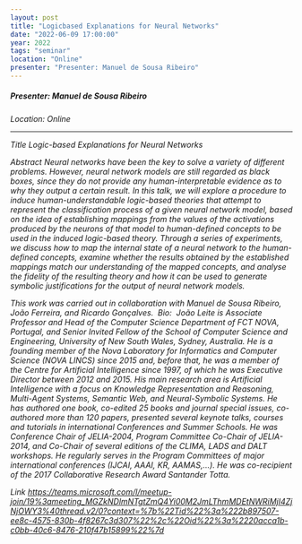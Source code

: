 ```yaml
---
layout: post
title: "Logicbased Explanations for Neural Networks"
date: "2022-06-09 17:00:00"
year: 2022
tags: "seminar"
location: "Online"
presenter: "Presenter: Manuel de Sousa Ribeiro"
---
```

<h5>Presenter: Manuel de Sousa Ribeiro</h5>
<em>Location: Online<em>
<br>
<hr>




Title
Logic-based Explanations for Neural Networks 

Abstract
Neural networks have been the key to solve a variety of different problems. However, neural network models are still regarded as black boxes, since they do not provide any human-interpretable evidence as to why they output a certain result. In this talk, we will explore a procedure to induce human-understandable logic-based theories that attempt to represent the classification process of a given neural network model, based on the idea of establishing mappings from the values of the activations produced by the neurons of that model to human-defined concepts to be used in the induced logic-based theory. Through a series of experiments, we discuss how to map the internal state of a neural network to the human-defined concepts, examine whether the results obtained by the established mappings match our understanding of the mapped concepts, and analyse the fidelity of the resulting theory and how it can be used to generate symbolic justifications for the output of neural network models. 

This work was carried out in collaboration with Manuel de Sousa Ribeiro, João Ferreira, and Ricardo Gonçalves.  Bio:  João Leite is Associate Professor and Head of the Computer Science Department of FCT NOVA, Portugal, and Senior Invited Fellow of the School of Computer Science and Engineering, University of New South Wales, Sydney, Australia. He is a founding member of the Nova Laboratory for Informatics and Computer Science (NOVA LINCS) since 2015 and, before that, he was a member of the Centre for Artificial Intelligence since 1997, of which he was Executive Director between 2012 and 2015. His main research area is Artificial Intelligence with a focus on Knowledge Representation and Reasoning, Multi-Agent Systems, Semantic Web, and Neural-Symbolic Systems. He has authored one book, co-edited 25 books and journal special issues, co-authored more than 120 papers, presented several keynote talks, courses and tutorials in international Conferences and Summer Schools. He was Conference Chair of JELIA-2004, Program Committee Co-Chair of JELIA-2014, and Co-Chair of several editions of the CLIMA, LADS and DALT workshops. He regularly serves in the Program Committees of major international conferences (IJCAI, AAAI, KR, AAMAS,...). He was co-recipient of the 2017 Collaborative Research Award Santander Totta.

Link
https://teams.microsoft.com/l/meetup-join/19%3ameeting_MGZkNDlmNTgtZmQ4Yi00M2JmLThmMDEtNWRiMjI4ZjNjOWY3%40thread.v2/0?context=%7b%22Tid%22%3a%222b897507-ee8c-4575-830b-4f8267c3d307%22%2c%22Oid%22%3a%2220acca1b-c0bb-40c6-8476-210f47b15899%22%7d

                